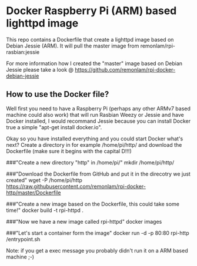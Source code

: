 
# Docker Raspberry Pi (ARM) based lighttpd image

This repo contains a Dockerfile that create a lighttpd image based on Debian Jessie (ARM).
It will pull the master image from remonlam/rpi-rasbian:jessie

For more information how I created the "master" image based on Debian Jessie please take a look @ https://github.com/remonlam/rpi-docker-debian-jessie

## How to use the Docker file?
Well first you need to have a Raspberry Pi (perhaps any other ARMv7 based machine could also work) that will run Rasbian Weezy or Jessie and have Docker installed, I would recommand Jessie because you can install Docker true a simple "apt-get install docker.io".

Okay so you have installed everything and you could start Docker what's next?
Create a directory in for example /home/pi/http/ and download the Dockerfile (make sure it begins with the capital D!!!)

###"Create a new directory "http" in /home/pi/"
mkdir /home/pi/http/

###"Download the Dockerfile from GitHub and put it in the direcotry we just created"
wget -P /home/pi/http https://raw.githubusercontent.com/remonlam/rpi-docker-http/master/Dockerfile

###"Create a new image based on the Dockerfile, this could take some time!"
docker build -t rpi-httpd .

###"Now we have a new image called rpi-httpd"
docker images

###"Let's start a container form the image"
docker run -d -p 80:80 rpi-http /entrypoint.sh

Note: if you get a exec message you probably didn't run it on a ARM based machine ;-)
